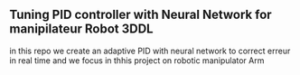 ## Tuning PID controller with Neural Network for manipilateur Robot 3DDL
in this repo we create an adaptive PID with neural network to correct erreur in real time and we focus in thhis project on robotic manipulator Arm
